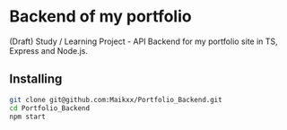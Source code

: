 # Backend of my portfolio

(Draft) Study / Learning Project - API Backend for my portfolio site in TS, Express and Node.js.

## Installing

```bash
git clone git@github.com:Maikxx/Portfolio_Backend.git
cd Portfolio_Backend
npm start
```